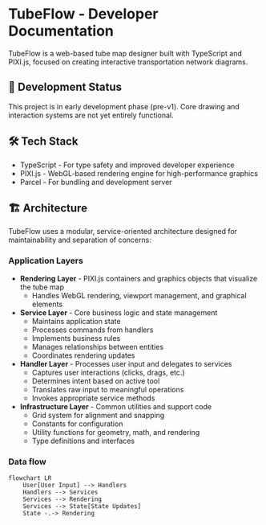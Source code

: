 # TubeFlow - Developer Documentation
TubeFlow is a web-based tube map designer built with TypeScript and PIXI.js, focused on creating interactive transportation network diagrams.

## 🚀 Development Status
This project is in early development phase (pre-v1). Core drawing and interaction systems are not yet entirely functional.

## 🛠️ Tech Stack
- TypeScript - For type safety and improved developer experience
- PIXI.js - WebGL-based rendering engine for high-performance graphics
- Parcel - For bundling and development server

## 🏗️ Architecture
TubeFlow uses a modular, service-oriented architecture designed for maintainability and separation of concerns:

### Application Layers
- **Rendering Layer** - PIXI.js containers and graphics objects that visualize the tube map
  - Handles WebGL rendering, viewport management, and graphical elements
- **Service Layer**  - Core business logic and state management
  - Maintains application state
  - Processes commands from handlers
  - Implements business rules
  - Manages relationships between entities
  - Coordinates rendering updates
- **Handler Layer** - Processes user input and delegates to services
  - Captures user interactions (clicks, drags, etc.)
  - Determines intent based on active tool
  - Translates raw input to meaningful operations
  - Invokes appropriate service methods
- **Infrastructure Layer** - Common utilities and support code
  - Grid system for alignment and snapping
  - Constants for configuration
  - Utility functions for geometry, math, and rendering
  - Type definitions and interfaces

 ### Data flow
```mermaid
flowchart LR
    User[User Input] --> Handlers
    Handlers --> Services
    Services --> Rendering
    Services --> State[State Updates]
    State -.-> Rendering
```
